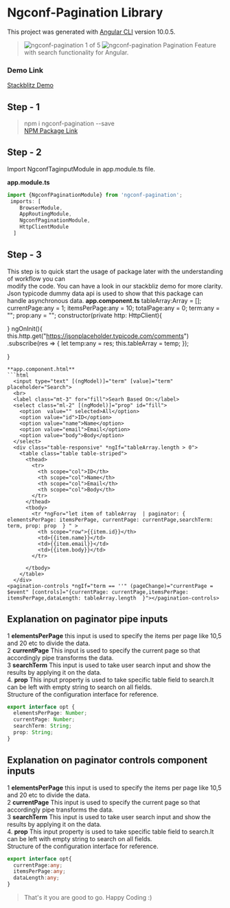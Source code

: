 # Ngconf-Pagination Library

This project was generated with [Angular CLI](https://github.com/angular/angular-cli) version 10.0.5.
> ![ngconf-pagination](https://img.icons8.com/flat_round/48/000000/wide-long-left-arrow.png "Prev Page")  1 of 5 ![ngconf-pagination](https://img.icons8.com/flat_round/48/000000/wide-long-right-arrow.png "Next Page") Pagination Feature with search functionality for Angular.  


### Demo Link   
[Stackblitz Demo](https://stackblitz.com/edit/ngconf-pagination "ngconf-pagination Demo") 

## Step - 1

> npm i ngconf-pagination --save  
[NPM Package Link](https://www.npmjs.com/package/ngconf-pagination "ngconf-pagination")  

## Step - 2  
Import NgconfTaginputModule in app.module.ts file.  

**app.module.ts**
```typescript
import {NgconfPaginationModule} from 'ngconf-pagination';
 imports: [
    BrowserModule,
    AppRoutingModule,
    NgconfPaginationModule,
    HttpClientModule
  ]
```

## Step - 3
This step is to quick start the usage of package later with the understanding of workflow you can  
modify the code. You can have a look in our stackbliz demo for more clarity. Json typicode dummy data api is used to show that this package can handle asynchronous data.
**app.component.ts**
  tableArray:Array<any> = [];
  currentPage:any = 1;
  itemsPerPage:any = 10;
  totalPage:any = 0;
  term:any = "";
  prop:any = "";
  constructor(private http: HttpClient){

  } 
  ngOnInit(){
  this.http.get("https://jsonplaceholder.typicode.com/comments")
  .subscribe(res => {
     let temp:any = res;
     this.tableArray = temp;
  });
    
  }
```
**app.component.html**
```html
  <input type="text" [(ngModel)]="term" [value]="term" placeholder="Search">
  <br>
  <label class="mt-3" for="fill">Searh Based On:</label>
  <select class="ml-2" [(ngModel)]="prop" id="fill">
    <option  value="" selected>All</option>
    <option value="id">ID</option>
    <option value="name">Name</option>
    <option value="email">Email</option>
    <option value="body">Body</option>
  </select>
  <div class="table-responsive" *ngIf="tableArray.length > 0">
    <table class="table table-striped">
      <thead>
        <tr>
          <th scope="col">ID</th>
          <th scope="col">Name</th>
          <th scope="col">Email</th>
          <th scope="col">Body</th>
        </tr>
      </thead>
      <tbody>
        <tr *ngFor="let item of tableArray  | paginator: { elementsPerPage: itemsPerPage, currentPage: currentPage,searchTerm: term, prop: prop  } " >
          <th scope="row">{{item.id}}</th>
          <td>{{item.name}}</td>
          <td>{{item.email}}</td>
          <td>{{item.body}}</td>
        </tr>
        
      </tbody>
    </table>
  </div>
<pagination-controls *ngIf="term == ''" (pageChange)="currentPage = $event" [controls]="{currentPage: currentPage,itemsPerPage: itemsPerPage,dataLength: tableArray.length  }"></pagination-controls>
```

## Explanation on paginator pipe inputs 
1 **elementsPerPage** this input is used to specify the items per page like 10,5 and 20 etc to divide the data.  
2 **currentPage** This input is used to specify the current page so that accordingly pipe transforms the data.  
3 **searchTerm** This input is used to take user search input and show the results by applying it on the data.  
4. **prop** This input property is used to take specific table field to search.It can be left with empty string to search on all fields.   
Structure of the configuration interface for reference.
```typescript
export interface opt {
  elementsPerPage: Number;
  currentPage: Number;
  searchTerm: String;
  prop: String;
}
```  
## Explanation on paginator controls component inputs 
1 **elementsPerPage** this input is used to specify the items per page like 10,5 and 20 etc to divide the data.  
2 **currentPage** This input is used to specify the current page so that accordingly pipe transforms the data.  
3 **searchTerm** This input is used to take user search input and show the results by applying it on the data.  
4. **prop** This input property is used to take specific table field to search.It can be left with empty string to search on all fields.   
Structure of the configuration interface for reference.
```typescript
export interface opt{
  currentPage:any;
  itemsPerPage:any;
  dataLength:any;  
}
```


> That's it you are good to go. Happy Coding :)
